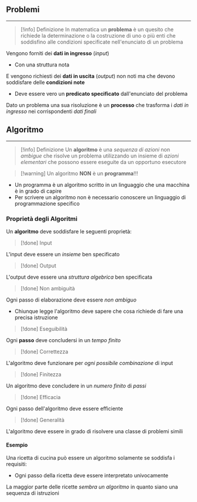 ## Problemi
---
>[!info] Definizione
>In matematica un **problema** è un quesito che richiede la determinazione o la costruzione di uno o più enti che soddisfino alle condizioni specificate nell'enunciato di un problema

Vengono forniti dei **dati in ingresso** (*input*)
- Con una struttura nota

E vengono richiesti dei **dati in uscita** (*output*) non noti ma che devono soddisfare delle **condizioni note**
- Deve essere vero un **predicato specificato** dall'enunciato del problema

Dato un problema una sua risoluzione è un **processo** che trasforma i *dati in ingresso* nei corrispondenti *dati finali*

## Algoritmo
---
>[!info] Definizione
>Un **algoritmo** è una *sequenza di azioni* non *ambigue* che risolve un problema utilizzando un insieme di *azioni elementari* che possono essere eseguite da un opportuno esecutore

>[!warning] Un algoritmo **NON** è un **programma**!!!

- Un programma è un algoritmo scritto in un linguaggio che una macchina è in grado di capire
- Per scrivere un algoritmo non è necessario conoscere un linguaggio di programmazione specifico

### Proprietà degli Algoritmi
Un **algoritmo** deve soddisfare le seguenti proprietà:
>[!done] Input

L'input deve essere un *insieme* ben specificato

>[!done] Output

L'output deve essere una *struttura algebrica* ben specificata

>[!done] Non ambiguità

Ogni passo di elaborazione deve essere *non ambiguo*
- Chiunque legge l'algoritmo deve sapere che cosa richiede di fare una precisa istruzione

>[!done] Eseguibilità

Ogni **passo** deve concludersi in un *tempo finito*

>[!done] Correttezza

L'algoritmo deve funzionare per *ogni possibile combinazione* di input

>[!done] Finitezza

Un algoritmo deve concludere in un *numero finito* di *passi*

>[!done] Efficacia

Ogni passo dell'algoritmo deve essere efficiente

>[!done] Generalità

L'algoritmo deve essere in grado di risolvere una classe di problemi simili
#### Esempio
Una ricetta di cucina può essere un algoritmo solamente se soddisfa i requisiti:
- Ogni passo della ricetta deve essere interpretato univocamente 

La maggior parte delle ricette *sembra un algoritmo* in quanto siano una sequenza di istruzioni

